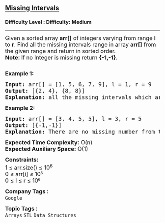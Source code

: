 <h2><a href="https://www.geeksforgeeks.org/problems/missing-intervals3058/1?page=1&company=Google&difficulty=Basic,Easy,Medium,Hard&status=unsolved,attempted&sortBy=submissions">Missing Intervals</a></h2><h3>Difficulty Level : Difficulty: Medium</h3><hr><div class="problems_problem_content__Xm_eO"><p><span style="font-size: 18px;">Given a sorted array <strong>arr</strong><strong>[]</strong> of integers varying from range <strong>l</strong> to <strong>r</strong>. Find all the missing intervals range in array <strong>arr[]</strong> from the given range and return in sorted order.</span><br><span style="font-size: 18px;"><strong>Note:&nbsp;</strong>If no Integer is missing return <strong>{-1,-1}</strong>.</span></p>
<p><br><span style="font-size: 18px;"><strong>Example 1:</strong></span></p>
<pre><span style="font-size: 18px;"><strong>Input: </strong>arr[] = [1, 5, 6, 7, 9], l = 1, r = 9
<strong>Output: </strong>[{2, 4}, {8, 8}]
<strong>Explanation: </strong>all the missing intervals which are not present in array are returned.
</span></pre>
<p><span style="font-size: 18px;"><strong>Example 2: </strong></span></p>
<pre><span style="font-size: 18px;"><strong>Input: </strong>arr[] = [3, 4, 5, 5], l = 3, r = 5 
<strong>Output: </strong>[{-1,-1}]<br><strong>Explanation:</strong> There are no missing number from the interval.</span>&nbsp;</pre>
<p><span style="font-size: 18px;"><strong>Expected Time Complexity:</strong> O(n)<br><strong>Expected Auxiliary Space:</strong> O(1)</span></p>
<p><span style="font-size: 18px;"><strong>Constraints:</strong></span><br><span style="font-size: 18px;">1 ≤ arr.size() ≤ 10<sup>6</sup><br>0 ≤ arr[i]&nbsp;</span><span style="font-size: 18px;">≤</span><span style="font-size: 18px;"> 10</span><sup>6<br></sup><span style="font-size: 18px;">0 ≤ l </span><span style="font-size: 18px;">≤</span><span style="font-size: 18px;"> r </span><span style="font-size: 18px;">≤</span><span style="font-size: 18px;"> 10</span><sup>6</sup></p></div><p><span style=font-size:18px><strong>Company Tags : </strong><br><code>Google</code>&nbsp;<br><p><span style=font-size:18px><strong>Topic Tags : </strong><br><code>Arrays</code>&nbsp;<code>STL</code>&nbsp;<code>Data Structures</code>&nbsp;